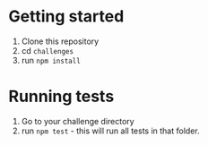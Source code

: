 # Getting started
1. Clone this repository
2. cd `challenges`
3. run `npm install`

# Running tests
1. Go to your challenge directory
2. run `npm test` - this will run all tests in that folder.
